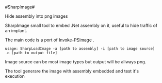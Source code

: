 #SharpImage#

Hide assembly into png images

SharpImage small tool to embed .Net assembly on it, useful to hide traffic of an implant.

The main code is a port of [Invoke-PSImage](https://github.com/peewpw/Invoke-PSImage) .

```
usage: SharpLoadImage -a [path to assembly] -i [path to image source] -o [path to output file]
```

Image source can be most image types but output will be allways png.

The tool generare the image with assembly embedded and test it's execution

